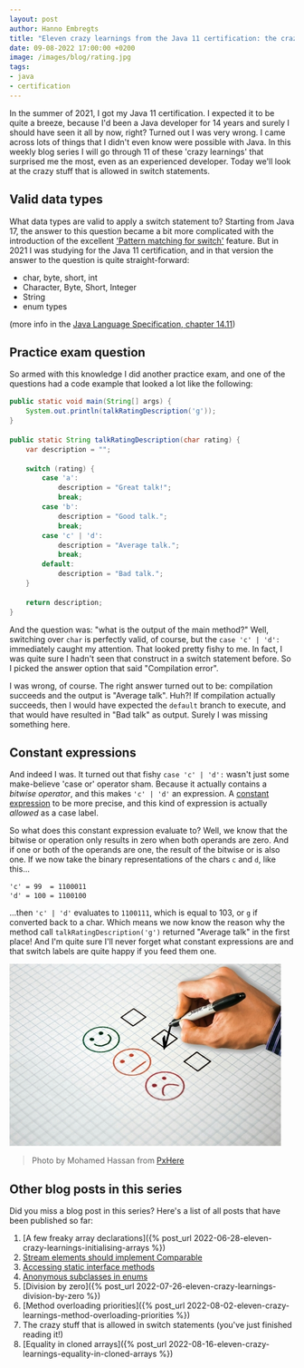 ```yaml
---
layout: post
author: Hanno Embregts
title: "Eleven crazy learnings from the Java 11 certification: the crazy stuff that is allowed in switch statements (7/11)"
date: 09-08-2022 17:00:00 +0200
image: /images/blog/rating.jpg
tags: 
- java
- certification
---
```


In the summer of 2021, I got my Java 11 certification. I expected it to be quite a breeze, because I'd been a Java developer for 14 years and surely I should have seen it all by now, right? Turned out I was very wrong. I came across lots of things that I didn't even know were possible with Java. In this weekly blog series I will go through 11 of these 'crazy learnings' that surprised me the most, even as an experienced developer. Today we'll look at the crazy stuff that is allowed in switch statements.

## Valid data types

What data types are valid to apply a switch statement to?
Starting from Java 17, the answer to this question became a bit more complicated with the introduction of the excellent ['Pattern matching for switch'](https://openjdk.org/jeps/406) feature.
But in 2021 I was studying for the Java 11 certification, and in that version the answer to the question is quite straight-forward:

* char, byte, short, int
* Character, Byte, Short, Integer
* String
* enum types

(more info in the [Java Language Specification, chapter 14.11](https://docs.oracle.com/javase/specs/jls/se11/html/jls-14.html#jls-14.11))

## Practice exam question

So armed with this knowledge I did another practice exam, and one of the questions had a code example that looked a lot like the following:

```java
public static void main(String[] args) {
    System.out.println(talkRatingDescription('g'));
}

public static String talkRatingDescription(char rating) {
    var description = "";

    switch (rating) {
        case 'a':
            description = "Great talk!";
            break;
        case 'b':
            description = "Good talk.";
            break;
        case 'c' | 'd':
            description = "Average talk.";
            break;
        default:
            description = "Bad talk.";
    }

    return description;
}
```

And the question was: "what is the output of the main method?"
Well, switching over `char` is perfectly valid, of course, but the `case 'c' | 'd':` immediately caught my attention.
That looked pretty fishy to me. 
In fact, I was quite sure I hadn't seen that construct in a switch statement before.
So I picked the answer option that said "Compilation error".

I was wrong, of course.
The right answer turned out to be:  compilation succeeds and the output is "Average talk".
Huh?!
If compilation actually succeeds, then I would have expected the `default` branch to execute, and that would have resulted in "Bad talk" as output.
Surely I was missing something here.

## Constant expressions

And indeed I was.
It turned out that fishy `case 'c' | 'd':` wasn't just some make-believe 'case or' operator sham.
Because it actually contains a *bitwise operator*, and this makes `'c' | 'd'` an expression.
A [constant expression](https://docs.oracle.com/javase/specs/jls/se11/html/jls-15.html#jls-ConstantExpression) to be more precise, and this kind of expression is actually *allowed* as a case label.

So what does this constant expression evaluate to?
Well, we know that the bitwise or operation only results in zero when both operands are zero.
And if one or both of the operands are one, the result of the bitwise or is also one.
If we now take the binary representations of the chars `c` and `d`, like this...

```
'c' = 99  = 1100011
'd' = 100 = 1100100
```

...then `'c' | 'd'` evaluates to `1100111`, which is equal to 103, or `g` if converted back to a char.
Which means we now know the reason why the method call `talkRatingDescription('g')` returned "Average talk" in the first place!
And I'm quite sure I'll never forget what constant expressions are and that switch labels are quite happy if you feed them one.

![Rating](/images/blog/rating.jpg)
> Photo by Mohamed Hassan from <a href="https://pxhere.com/nl/photo/1451207">PxHere</a>

## Other blog posts in this series

Did you miss a blog post in this series? Here's a list of all posts that have been published so far:

1. [A few freaky array declarations]({% post_url 2022-06-28-eleven-crazy-learnings-initialising-arrays %})
2. [Stream elements should implement Comparable](/2022/07/05/eleven-crazy-learnings-stream-elements-comparable.html)
3. [Accessing static interface methods](/2022/07/12/eleven-crazy-learnings-accessing-static-interface-methods.html)
4. [Anonymous subclasses in enums](/2022/07/19/eleven-crazy-learnings-anonymous-subclass-in-enum.html)
5. [Division by zero]({% post_url 2022-07-26-eleven-crazy-learnings-division-by-zero %})
6. [Method overloading priorities]({% post_url 2022-08-02-eleven-crazy-learnings-method-overloading-priorities %})
7. The crazy stuff that is allowed in switch statements (you've just finished reading it!)
8. [Equality in cloned arrays]({% post_url 2022-08-16-eleven-crazy-learnings-equality-in-cloned-arrays %})

